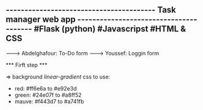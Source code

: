 ---------------------------------------- **Task manager web app** ---------------------------------------
#Flask (python)
#Javascripst
#HTML & CSS
-----------------------------------------------------------------------------------------------------

---> Abdelghafour: To-Do form
---> Youssef: Loggin form 

*** Firft step ***

=> background *linear-gradient* css to use:
- red: #ff6e6a to #e92e3d
- green: #24e07f to #a8ff52
- mauve: #f443d7 to #a741fb 
